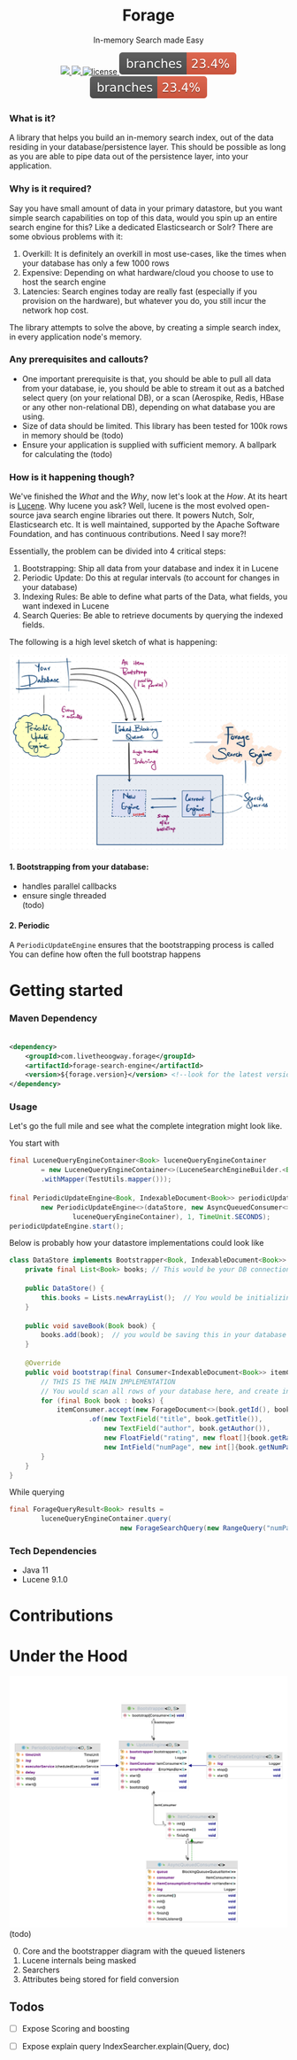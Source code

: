 <p align="center">
  <h1 align="center">Forage</h1>
  <p align="center">In-memory Search made Easy<p>
  <p align="center">
    <a href="https://github.com/livetheoogway/forage/actions">
    	<img src="https://github.com/livetheoogway/forage/actions/workflows/actions.yml/badge.svg"/>
    </a>
    <a href="https://s01.oss.sonatype.org/content/repositories/releases/com/livetheoogway/forage/">
    	<img src="https://img.shields.io/maven-central/v/com.livetheoogway.forage/forage"/>
    </a>
    <a href="https://github.com/livetheoogway/forage/blob/master/LICENSE">
    	<img src="https://img.shields.io/github/license/livetheoogway/forage" alt="license" />
    </a>
    <a href=".github/badges/jacoco.svg">
    	<img src=".github/badges/branches.svg"/>
    </a>
    <a href=".github/badges/jacoco.svg">
    	<img src=".github/badges/branches.svg"/>
    </a>
  </p>
</p>

### What is it?

A library that helps you build an in-memory search index, out of the data residing in your database/persistence layer.
This should be possible as long as you are able to pipe data out of the persistence layer, into your application.

### Why is it required?

Say you have small amount of data in your primary datastore, but you want simple search capabilities on top of this
data, would you spin up an entire search engine for this? Like a dedicated Elasticsearch or Solr?
There are some obvious problems with it:

1. Overkill: It is definitely an overkill in most use-cases, like the times when your database has only a few 1000 rows
2. Expensive: Depending on what hardware/cloud you choose to use to host the search engine
3. Latencies: Search engines today are really fast (especially if you provision on the hardware), but whatever you do,
   you still incur the network hop cost.

The library attempts to solve the above, by creating a simple search index, in every application node's memory.

### Any prerequisites and callouts?

- One important prerequisite is that, you should be able to pull all data from your database, ie, you should be able to
  stream it out as a batched select query (on your relational DB), or a scan (Aerospike, Redis, HBase or any other
  non-relational DB), depending on what database you are using.
- Size of data should be limited. This library has been tested for 100k rows in memory should be (todo)
- Ensure your application is supplied with sufficient memory. A ballpark for calculating the (todo)

### How is it happening though?

We've finished the _What_ and the _Why_, now let's look at the _How_.
At its heart is [Lucene](https://lucene.apache.org/). Why lucene you ask? Well, lucene is the most evolved open-source
java search engine libraries out there. It powers Nutch, Solr, Elasticsearch etc. It is well maintained,
supported by the Apache Software Foundation, and has continuous contributions. Need I say more?!

Essentially, the problem can be divided into 4 critical steps:

1. Bootstrapping: Ship all data from your database and index it in Lucene
2. Periodic Update: Do this at regular intervals (to account for changes in your database)
3. Indexing Rules: Be able to define what parts of the Data, what fields, you want indexed in Lucene
4. Search Queries: Be able to retrieve documents by querying the indexed fields.

The following is a high level sketch of what is happening:

![core-class-diagram](resources/forage-HLD.jpg)

#### 1. Bootstrapping from your database:

- handles parallel callbacks
- ensure single threaded  
  (todo)

#### 2. Periodic

A `PeriodicUpdateEngine` ensures that the bootstrapping process is called
You can define how often the full bootstrap happens

# Getting started

### Maven Dependency

```xml

<dependency>
    <groupId>com.livetheoogway.forage</groupId>
    <artifactId>forage-search-engine</artifactId>
    <version>${forage.version}</version> <!--look for the latest version on top-->
</dependency>
```

### Usage

Let's go the full mile and see what the complete integration might look like.

You start with

```java
final LuceneQueryEngineContainer<Book> luceneQueryEngineContainer
        = new LuceneQueryEngineContainer<>(LuceneSearchEngineBuilder.<Book>builder()
        .withMapper(TestUtils.mapper()));

final PeriodicUpdateEngine<Book, IndexableDocument<Book>> periodicUpdateEngine =
        new PeriodicUpdateEngine<>(dataStore, new AsyncQueuedConsumer<>(
                luceneQueryEngineContainer), 1, TimeUnit.SECONDS);
periodicUpdateEngine.start();
```

Below is probably how your datastore implementations could look like

```java
class DataStore implements Bootstrapper<Book, IndexableDocument<Book>> {
    private final List<Book> books; // This would be your DB connections

    public DataStore() {
        this.books = Lists.newArrayList();  // You would be initializing your DB connections
    }

    public void saveBook(Book book) {
        books.add(book);  // you would be saving this in your database
    }

    @Override
    public void bootstrap(final Consumer<IndexableDocument<Book>> itemConsumer) {
        // THIS IS THE MAIN IMPLEMENTATION
        // You would scan all rows of your database here, and create individual ForageDocument
        for (final Book book : books) {
            itemConsumer.accept(new ForageDocument<>(book.getId(), book, ImmutableList
                    .of(new TextField("title", book.getTitle()),
                        new TextField("author", book.getAuthor()),
                        new FloatField("rating", new float[]{book.getRating()}),
                        new IntField("numPage", new int[]{book.getNumPage()}))));
        }
    }
}
```


While querying
```java
final ForageQueryResult<Book> results = 
        luceneQueryEngineContainer.query(
                            new ForageSearchQuery(new RangeQuery("numPage", new IntRange(0, 100000)), 10))
```

### Tech Dependencies

- Java 11
- Lucene 9.1.0

# Contributions

# Under the Hood

![core-class-diagram](resources/forage-core-classDiagram.png)
(todo)

0. Core and the bootstrapper diagram with the queued listeners
1. Lucene internals being masked
2. Searchers
3. Attributes being stored for field conversion

## Todos

- [ ] Expose Scoring and boosting
- [ ] Expose explain query IndexSearcher.explain(Query, doc)


